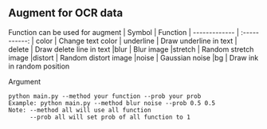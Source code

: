 ## Augment for OCR data

Function can be used for augment
| Symbol | Function
| ------------- | :-----------:
| color | Change text color
| underline | Draw underline in text
| delete | Draw delete line in text
|blur | Blur image
|stretch | Random stretch image
|distort | Random distort image
|noise | Gaussian noise
|bg | Draw ink in random position

Argument

```
python main.py --method your function --prob your prob
Example: python main.py --method blur noise --prob 0.5 0.5
Note: --method all will use all function
      --prob all will set prob of all function to 1
```
